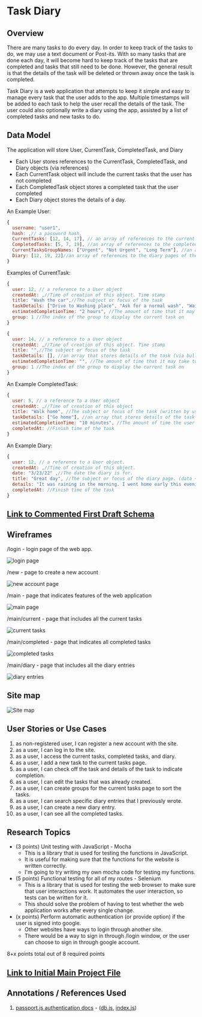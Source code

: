 
# Task Diary

## Overview

There are many tasks to do every day. In order to keep track of the tasks to do, we may use a text document or Post-its. With so many tasks that are done each day, it will become hard to keep track of the tasks that are completed and tasks that still need to be done. However, the general result is that the details of the task will be deleted or thrown away once the task is completed. 

Task Diary is a web application that attempts to keep it simple and easy to manage every task that the user adds to the app. Multiple timestamps will be added to each task to help the user recall the details of the task. The user could also optionally write a diary using the app, assisted by a list of completed tasks and new tasks to do.

## Data Model

The application will store User, CurrentTask, CompletedTask, and Diary

* Each User stores references to the CurrentTask, CompletedTask, and Diary objects (via references)
* Each CurrentTask object will include the current tasks that the user has not completed
* Each CompletedTask object stores a completed task that the user completed
* Each Diary object stores the details of a day.

An Example User:

```javascript
{
  username: "user1",
  hash: ,// a password hash,
  CurrentTasks: [12, 14, 17], // an array of references to the current tasks of the user
  CompletedTasks: [5, 7, 19], //an array of references to the completed tasks of the user
  CurrentTasksGroupNames: ["Urgent", "Not Urgent", "Long Term"], //an array of group names that the user creates to sort the current tasks
  Diary: [12, 19, 22]//an array of references to the diary pages of the user
}
```

Examples of CurrentTask:

```javascript
{
  user: 12, // a reference to a User object
  createdAt: ,//Time of creation of this object. Time stamp
  title: "Wash the car",//The subject or focus of the task
  taskDetails: ["Drive to Washing place", "Ask for a normal wash", "Wait for car to finish washing", "Drive home"], //an array that stores details of the task (via bullet points).
  estimatedCompletionTime: "2 hours", //The amount of time that it may take to finish the task 
  group: 1 //The index of the group to display the current task on
}
```
```javascript
{
  user: 14, // a reference to a User object
  createdAt: ,//Time of creation of this object. Time stamp
  title: "",//The subject or focus of the task
  taskDetails: [], //an array that stores details of the task (via bullet points).
  estimatedCompletionTime: "", //The amount of time that it may take to finish the task 
  group: 1 //The index of the group to display the current task on
}
```

An Example CompletedTask:

```javascript
{
  user: 5, // a reference to a User object
  createdAt: ,//Time of creation of this object
  title: "Walk home", //The subject or focus of the task (written by user)
  taskDetails: ["Go home"], //an array that stores details of the task (via bullet points by the user).
  estimatedCompletionTime: "10 minutes", //The amount of time the user thinks it may take to finish the task 
  completedAt: //Finish time of the task
}
```

An Example Diary:

```javascript
{
  user: 12, // a reference to a User object.
  createdAt: ,//Time of creation of this object. 
  date: "3/23/22" ,//The date the diary is for.
  title: "Great day", //The subject or focus of the diary page. (data + title will be the title of the diary page shown to the user)
  details: "It was raining in the morning. I went home early this evening.",//The diary record for the day
  completedAt: //Finish time of the task
}
```


## [Link to Commented First Draft Schema](db.js) 

## Wireframes

/login - login page of the web app. <!-- The site might or might not try logging in through google first. -->

![login page](documentation/login.jpg)

/new - page to create a new account

![new account page](documentation/new.jpg)

/main - page that indicates features of the web application

![main page](documentation/main.jpg)

/main/current - page that includes all the current tasks

![current tasks](documentation/main-current.jpg)

/main/completed - page that indicates all completed tasks

![completed tasks](documentation/main-completed.jpg)

/main/diary - page that includes all the diary entries

![diary entries](documentation/main-diary.jpg)

## Site map

![Site map](documentation/sitemap.jpg)

## User Stories or Use Cases

1. as non-registered user, I can register a new account with the site.
2. as a user, I can log in to the site.
3. as a user, I access the current tasks, completed tasks, and diary.
4. as a user, I add a new task to the current tasks page.
5. as a user, I can check off the task and details of the task to indicate completion.
6. as a user, I can edit the tasks that was already created.
7. as a user, I can create groups for the current tasks page to sort the tasks.
8. as a user, I can search specific diary entries that I previously wrote.
9. as a user, I can create a new diary entry.
10. as a user, I can see all the completed tasks.

<!--
11. as a user, I can delete completed tasks.
12. as a user, I can log out.
 -->

## Research Topics

* (3 points) Unit testing with JavaScript - Mocha
    * This is a library that is used for testing the functions in JavaScript.
    * It is useful for making sure that the functions for the website is written correctly.
    * I'm going to try writing my own mocha code for testing my functions.
* (5 points) Functional testing for all of my routes - Selenium
    * This is a library that is used for testing the web browser to make sure that user interactions work. It automates the user interaction, so tests can be written for it. <!-- I think this is how it works -->
    * This should solve the problem of having to test whether the web application works after every single change.
* (x points) Perform automatic authentication (or provide option) if the user is signed into google.
    * Other websites have ways to login through another site.
    * There would be a way to sign in through /login window, or the user can choose to sign in through google account.

8+x points total out of 8 required points


## [Link to Initial Main Project File](app.js) 

## Annotations / References Used

1. [passport.js authentication docs](http://passportjs.org/docs) - ([db.js](db.js), [index.js](/routes/index.js))
<!-- 2. [tutorial on vue.js](https://vuejs.org/v2/guide/) - (add link to source code that was based on this) -->

